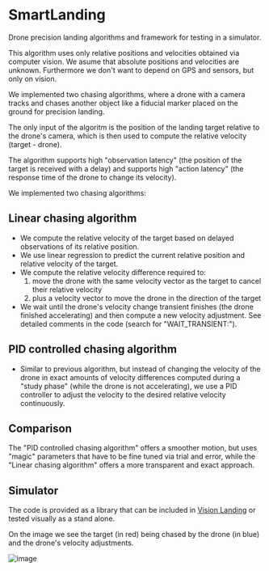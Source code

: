# SmartLanding

Drone precision landing algorithms and framework for testing in a simulator.

This algorithm uses only relative positions and velocities obtained via computer vision.
We asume that absolute positions and velocities are unknown. Furthermore we don't want to depend on GPS and sensors, but only on vision.

We implemented two chasing algorithms, where a drone with a camera tracks and chases another object like a fiducial marker placed on the ground for precision landing.

The only input of the algoritm is the position of the landing target relative to the drone's camera, which is then used to compute the relative velocity (target - drone).

The algorithm supports high "observation latency" (the position of the target is received with a delay)
and supports high "action latency" (the response time of the drone to change its velocity).

We implemented two chasing algorithms:

## Linear chasing algorithm

- We compute the relative velocity of the target based on delayed observations of its relative position.
- We use linear regression to predict the current relative position and relative velocity of the target.
- We compute the relative velocity difference required to:
	1) move the drone with the same velocity vector as the target to cancel their relative velocity
	2) plus a velocity vector to move the drone in the direction of the target
- We wait until the drone's velocity change transient finishes (the drone finished accelerating) and then compute a new velocity adjustment. See detailed comments in the code (search for "WAIT_TRANSIENT:").

## PID controlled chasing algorithm

- Similar to previous algorithm, but instead of changing the velocity of the drone in exact amounts of velocity differences computed during a "study phase" (while the drone is not accelerating),
  we use a PID controller to adjust the velocity to the desired relative velocity continuously.

## Comparison

The "PID controlled chasing algorithm" offers a smoother motion, but uses "magic" parameters that have to be fine tuned via trial and error, while the "Linear chasing algorithm" offers a more transparent and exact approach.

## Simulator

The code is provided as a library that can be included in [Vision Landing](https://github.com/kripper/vision-landing-2) or tested visually as a stand alone.

On the image we see the target (in red) being chased by the drone (in blue) and the drone's velocity adjustments.

![image](https://user-images.githubusercontent.com/1479804/228393293-d3638265-8aa2-4070-ba8f-86cea76d3262.png)

